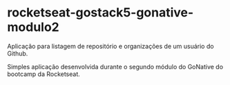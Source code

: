 # rocketseat-gostack5-gonative-modulo2
Aplicação para listagem de repositório e organizações de um usuário do Github.

Simples aplicação desenvolvida durante o segundo módulo do GoNative do bootcamp da Rocketseat.
